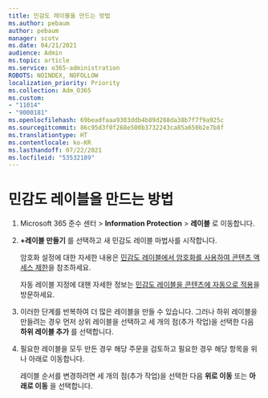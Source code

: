 ```yaml
---
title: 민감도 레이블을 만드는 방법
ms.author: pebaum
author: pebaum
manager: scotv
ms.date: 04/21/2021
audience: Admin
ms.topic: article
ms.service: o365-administration
ROBOTS: NOINDEX, NOFOLLOW
localization_priority: Priority
ms.collection: Adm_O365
ms.custom:
- "11014"
- "9000181"
ms.openlocfilehash: 69beadfaaa9303ddb4b89d288da38b7f7f9a925c
ms.sourcegitcommit: 86c95d3f0f268e500b3732243ca85a650b2e7b8f
ms.translationtype: HT
ms.contentlocale: ko-KR
ms.lasthandoff: 07/22/2021
ms.locfileid: "53532189"
---
```

# <a name="how-to-create-a-sensitivity-label"></a>민감도 레이블을 만드는 방법

1. Microsoft 365 준수 센터 > **Information Protection** > **레이블** 로 이동합니다.

1. **+레이블 만들기** 를 선택하고 새 민감도 레이블 마법사를 시작합니다.

    암호화 설정에 대한 자세한 내용은 [민감도 레이블에서 암호화를 사용하여 콘텐츠 액세스 제한](https://go.microsoft.com/fwlink/?linkid=2106331)을 참조하세요.

    자동 레이블 지정에 대핸 자세한 정보는 [민감도 레이블을 콘텐츠에 자동으로 적용](https://go.microsoft.com/fwlink/?linkid=2105837)을 방문하세요.

1. 이러한 단계를 반복하여 더 많은 레이블을 만들 수 있습니다. 그러나 하위 레이블을 만들려는 경우 먼저 상위 레이블을 선택하고 세 개의 점(추가 작업)을 선택한 다음 **하위 레이블 추가** 를 선택합니다.

1. 필요한 레이블을 모두 만든 경우 해당 주문을 검토하고 필요한 경우 해당 항목을 위나 아래로 이동합니다. 
    
    레이블 순서를 변경하려면 세 개의 점(추가 작업)을 선택한 다음 **위로 이동** 또는 **아래로 이동** 을 선택합니다.
